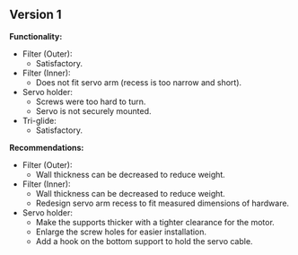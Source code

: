 ## Version 1

**Functionality:**
- Filter (Outer):
    - Satisfactory.
- Filter (Inner):
    - Does not fit servo arm (recess is too narrow and short).
- Servo holder:
    - Screws were too hard to turn.
    - Servo is not securely mounted.
- Tri-glide:
    - Satisfactory.

**Recommendations:**
- Filter (Outer):
    - Wall thickness can be decreased to reduce weight.
- Filter (Inner):
    - Wall thickness can be decreased to reduce weight. 
    - Redesign servo arm recess to fit measured dimensions of hardware.
- Servo holder:
    - Make the supports thicker with a tighter clearance for the motor.
    - Enlarge the screw holes for easier installation.
    - Add a hook on the bottom support to hold the servo cable.